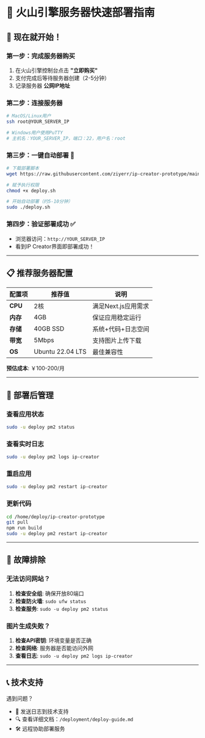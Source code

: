 # 🚀 火山引擎服务器快速部署指南

## 🎯 现在就开始！

### 第一步：完成服务器购买
1. 在火山引擎控制台点击 **"立即购买"**
2. 支付完成后等待服务器创建（2-5分钟）
3. 记录服务器 **公网IP地址**

### 第二步：连接服务器
```bash
# MacOS/Linux用户
ssh root@YOUR_SERVER_IP

# Windows用户使用PuTTY
# 主机名：YOUR_SERVER_IP，端口：22，用户名：root
```

### 第三步：一键自动部署 🎉
```bash
# 下载部署脚本
wget https://raw.githubusercontent.com/ziyerr/ip-creator-prototype/main/deployment/deploy.sh

# 赋予执行权限
chmod +x deploy.sh

# 开始自动部署（约5-10分钟）
sudo ./deploy.sh
```

### 第四步：验证部署成功 ✅
- 浏览器访问：`http://YOUR_SERVER_IP`
- 看到IP Creator界面即部署成功！

---

## 📋 推荐服务器配置

| 配置项 | 推荐值 | 说明 |
|-------|--------|------|
| **CPU** | 2核 | 满足Next.js应用需求 |
| **内存** | 4GB | 保证应用稳定运行 |
| **存储** | 40GB SSD | 系统+代码+日志空间 |
| **带宽** | 5Mbps | 支持图片上传下载 |
| **OS** | Ubuntu 22.04 LTS | 最佳兼容性 |

**预估成本**: ￥100-200/月

---

## 🔧 部署后管理

### 查看应用状态
```bash
sudo -u deploy pm2 status
```

### 查看实时日志
```bash
sudo -u deploy pm2 logs ip-creator
```

### 重启应用
```bash
sudo -u deploy pm2 restart ip-creator
```

### 更新代码
```bash
cd /home/deploy/ip-creator-prototype
git pull
npm run build
sudo -u deploy pm2 restart ip-creator
```

---

## 🚨 故障排除

### 无法访问网站？
1. **检查安全组**: 确保开放80端口
2. **检查防火墙**: `sudo ufw status`
3. **检查服务**: `sudo -u deploy pm2 status`

### 图片生成失败？
1. **检查API密钥**: 环境变量是否正确
2. **检查网络**: 服务器是否能访问外网
3. **查看日志**: `sudo -u deploy pm2 logs ip-creator`

---

## 📞 技术支持

遇到问题？
- 📧 发送日志到技术支持
- 🔍 查看详细文档：`/deployment/deploy-guide.md`
- 🛠️ 远程协助部署服务 